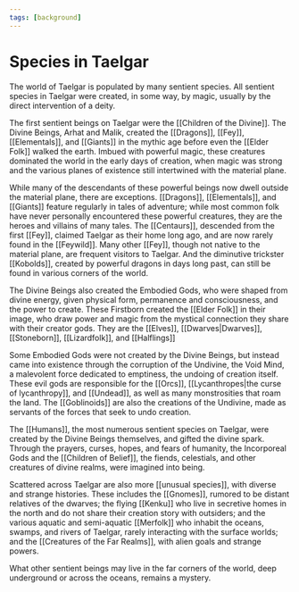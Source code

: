```yaml
---
tags: [background]
---
```

# Species in Taelgar

The world of Taelgar is populated by many sentient species. All sentient species in Taelgar were created, in some way, by magic, usually by the direct intervention of a deity.  

The first sentient beings on Taelgar were the [[Children of the Divine]]. The Divine Beings, Arhat and Malik, created the [[Dragons]], [[Fey]], [[Elementals]], and [[Giants]] in the mythic age before even the [[Elder Folk]] walked the earth. Imbued with powerful magic, these creatures dominated the world in the early days of creation, when magic was strong and the various planes of existence still intertwined with the material plane. 

While many of the descendants of these powerful beings now dwell outside the material plane, there are exceptions. [[Dragons]], [[Elementals]], and [[Giants]] feature regularly in tales of adventure; while most common folk have never personally encountered these powerful creatures, they are the heroes and villains of many tales. The [[Centaurs]], descended from the first [[Fey]], claimed Taelgar as their home long ago, and are now rarely found in the [[Feywild]]. Many other [[Fey]], though not native to the material plane, are frequent visitors to Taelgar. And the diminutive trickster [[Kobolds]], created by powerful dragons in days long past, can still be found in various corners of the world. 

The Divine Beings also created the Embodied Gods, who were shaped from divine energy, given physical form, permanence and consciousness, and the power to create. These Firstborn created the [[Elder Folk]] in their image, who draw power and magic from the mystical connection they share with their creator gods. They are the [[Elves]], [[Dwarves|Dwarves]], [[Stoneborn]], [[Lizardfolk]], and [[Halflings]]

Some Embodied Gods were not created by the Divine Beings, but instead came into existence through the corruption of the Undivine, the Void Mind, a malevolent force dedicated to emptiness, the undoing of creation itself. These evil gods are responsible for the [[Orcs]], [[Lycanthropes|the curse of lycanthropy]], and [[Undead]], as well as many monstrosities that roam the land. The [[Goblinoids]] are also the creations of the Undivine, made as servants of the forces that seek to undo creation. 

The [[Humans]], the most numerous sentient species on Taelgar, were created by the Divine Beings themselves, and gifted the divine spark. Through the prayers, curses, hopes, and fears of humanity, the Incorporeal Gods and the [[Children of Belief]], the fiends, celestials, and other creatures of divine realms, were imagined into being.

Scattered across Taelgar are also more [[unusual species]], with diverse and strange histories. These includes the [[Gnomes]], rumored to be distant relatives of the dwarves; the flying [[Kenku]] who live in secretive homes in the north and do not share their creation story with outsiders; and the various aquatic and semi-aquatic [[Merfolk]] who inhabit the oceans, swamps, and rivers of Taelgar, rarely interacting with the surface worlds; and the [[Creatures of the Far Realms]], with alien goals and strange powers. 

What other sentient beings may live in the far corners of the world, deep underground or across the oceans, remains a mystery. 